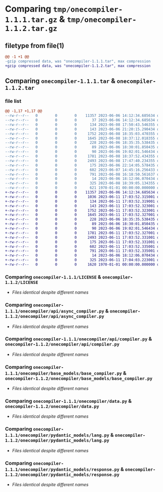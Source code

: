 # Comparing `tmp/onecompiler-1.1.1.tar.gz` & `tmp/onecompiler-1.1.2.tar.gz`

## filetype from file(1)

```diff
@@ -1 +1 @@
-gzip compressed data, was "onecompiler-1.1.1.tar", max compression
+gzip compressed data, was "onecompiler-1.1.2.tar", max compression
```

## Comparing `onecompiler-1.1.1.tar` & `onecompiler-1.1.2.tar`

### file list

```diff
@@ -1,17 +1,17 @@
--rw-r--r--   0        0        0    11357 2023-06-06 14:12:34.685634 onecompiler-1.1.1/LICENSE
--rw-r--r--   0        0        0       37 2023-06-06 14:12:34.685634 onecompiler-1.1.1/README.md
--rw-r--r--   0        0        0      134 2023-06-08 17:50:43.546355 onecompiler-1.1.1/onecompiler/__init__.py
--rw-r--r--   0        0        0      143 2023-06-06 21:20:15.290434 onecompiler-1.1.1/onecompiler/api/__init__.py
--rw-r--r--   0        0        0     1752 2023-06-08 18:35:03.470355 onecompiler-1.1.1/onecompiler/api/async_compiler.py
--rw-r--r--   0        0        0     1645 2023-06-08 18:37:12.018355 onecompiler-1.1.1/onecompiler/api/compiler.py
--rw-r--r--   0        0        0      228 2023-06-06 18:35:35.538435 onecompiler-1.1.1/onecompiler/base_errors/LangNotFound.py
--rw-r--r--   0        0        0       89 2023-06-06 18:30:01.850435 onecompiler-1.1.1/onecompiler/base_errors/__init__.py
--rw-r--r--   0        0        0       90 2023-06-06 19:02:01.546434 onecompiler-1.1.1/onecompiler/base_models/__init__.py
--rw-r--r--   0        0        0     1781 2023-06-08 18:37:52.434355 onecompiler-1.1.1/onecompiler/base_models/base_compiler.py
--rw-r--r--   0        0        0     2493 2023-06-08 17:47:40.234355 onecompiler-1.1.1/onecompiler/data.py
--rw-r--r--   0        0        0      175 2023-06-06 22:14:05.578435 onecompiler-1.1.1/onecompiler/pydantic_models/__init__.py
--rw-r--r--   0        0        0      602 2023-06-07 14:45:16.256433 onecompiler-1.1.1/onecompiler/pydantic_models/lang.py
--rw-r--r--   0        0        0      791 2023-06-08 16:18:50.561637 onecompiler-1.1.1/onecompiler/pydantic_models/response.py
--rw-r--r--   0        0        0       14 2023-06-06 18:12:06.070434 onecompiler-1.1.1/onecompiler/requirements.txt
--rw-r--r--   0        0        0      325 2023-06-08 18:39:05.134355 onecompiler-1.1.1/pyproject.toml
--rw-r--r--   0        0        0      621 1970-01-01 00:00:00.000000 onecompiler-1.1.1/PKG-INFO
+-rw-r--r--   0        0        0    11357 2023-06-06 14:12:34.685634 onecompiler-1.1.2/LICENSE
+-rw-r--r--   0        0        0     1036 2023-06-11 17:03:52.315001 onecompiler-1.1.2/README.md
+-rw-r--r--   0        0        0      134 2023-06-11 17:03:52.319001 onecompiler-1.1.2/onecompiler/__init__.py
+-rw-r--r--   0        0        0      143 2023-06-11 17:03:52.323001 onecompiler-1.1.2/onecompiler/api/__init__.py
+-rw-r--r--   0        0        0     1752 2023-06-11 17:03:52.323001 onecompiler-1.1.2/onecompiler/api/async_compiler.py
+-rw-r--r--   0        0        0     1645 2023-06-11 17:03:52.327001 onecompiler-1.1.2/onecompiler/api/compiler.py
+-rw-r--r--   0        0        0      228 2023-06-06 18:35:35.538435 onecompiler-1.1.2/onecompiler/base_errors/LangNotFound.py
+-rw-r--r--   0        0        0       89 2023-06-06 18:30:01.850435 onecompiler-1.1.2/onecompiler/base_errors/__init__.py
+-rw-r--r--   0        0        0       90 2023-06-06 19:02:01.546434 onecompiler-1.1.2/onecompiler/base_models/__init__.py
+-rw-r--r--   0        0        0     1781 2023-06-11 17:03:52.327001 onecompiler-1.1.2/onecompiler/base_models/base_compiler.py
+-rw-r--r--   0        0        0     2493 2023-06-11 17:03:52.331001 onecompiler-1.1.2/onecompiler/data.py
+-rw-r--r--   0        0        0      175 2023-06-11 17:03:52.331001 onecompiler-1.1.2/onecompiler/pydantic_models/__init__.py
+-rw-r--r--   0        0        0      602 2023-06-11 17:03:52.335001 onecompiler-1.1.2/onecompiler/pydantic_models/lang.py
+-rw-r--r--   0        0        0      791 2023-06-11 17:03:52.335001 onecompiler-1.1.2/onecompiler/pydantic_models/response.py
+-rw-r--r--   0        0        0       14 2023-06-06 18:12:06.070434 onecompiler-1.1.2/onecompiler/requirements.txt
+-rw-r--r--   0        0        0      325 2023-06-11 17:04:03.223001 onecompiler-1.1.2/pyproject.toml
+-rw-r--r--   0        0        0     1620 1970-01-01 00:00:00.000000 onecompiler-1.1.2/PKG-INFO
```

### Comparing `onecompiler-1.1.1/LICENSE` & `onecompiler-1.1.2/LICENSE`

 * *Files identical despite different names*

### Comparing `onecompiler-1.1.1/onecompiler/api/async_compiler.py` & `onecompiler-1.1.2/onecompiler/api/async_compiler.py`

 * *Files identical despite different names*

### Comparing `onecompiler-1.1.1/onecompiler/api/compiler.py` & `onecompiler-1.1.2/onecompiler/api/compiler.py`

 * *Files identical despite different names*

### Comparing `onecompiler-1.1.1/onecompiler/base_models/base_compiler.py` & `onecompiler-1.1.2/onecompiler/base_models/base_compiler.py`

 * *Files identical despite different names*

### Comparing `onecompiler-1.1.1/onecompiler/data.py` & `onecompiler-1.1.2/onecompiler/data.py`

 * *Files identical despite different names*

### Comparing `onecompiler-1.1.1/onecompiler/pydantic_models/lang.py` & `onecompiler-1.1.2/onecompiler/pydantic_models/lang.py`

 * *Files identical despite different names*

### Comparing `onecompiler-1.1.1/onecompiler/pydantic_models/response.py` & `onecompiler-1.1.2/onecompiler/pydantic_models/response.py`

 * *Files identical despite different names*

